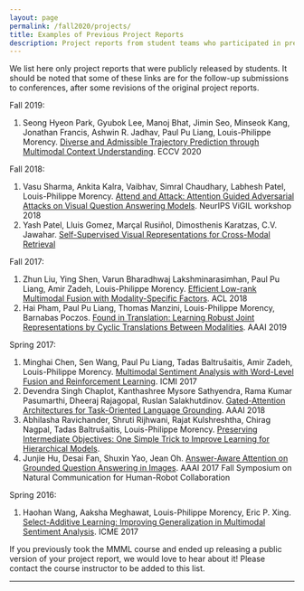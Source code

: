 ```yaml
---
layout: page
permalink: /fall2020/projects/
title: Examples of Previous Project Reports
description: Project reports from student teams who participated in previous editions of the MMML course
---
```


We list here only project reports that were publicly released by students. It should be noted that some of these links are for the follow-up submissions to conferences, after some revisions of the original project reports.

Fall 2019:
1. Seong Hyeon Park, Gyubok Lee, Manoj Bhat, Jimin Seo, Minseok Kang, Jonathan Francis, Ashwin R. Jadhav, Paul Pu Liang, Louis-Philippe Morency. [Diverse and Admissible Trajectory Prediction through Multimodal Context Understanding](https://arxiv.org/abs/2003.03212). ECCV 2020

Fall 2018:
1. Vasu Sharma, Ankita Kalra, Vaibhav, Simral Chaudhary, Labhesh Patel, Louis-Philippe Morency. [Attend and Attack: Attention Guided Adversarial Attacks on Visual Question Answering Models](https://nips2018vigil.github.io/static/papers/accepted/33.pdf). NeurIPS ViGIL workshop 2018
2. Yash Patel, Lluis Gomez, Marçal Rusiñol, Dimosthenis Karatzas, C.V. Jawahar. [Self-Supervised Visual Representations for Cross-Modal Retrieval](https://arxiv.org/abs/1902.00378)

Fall 2017:
1. Zhun Liu, Ying Shen, Varun Bharadhwaj Lakshminarasimhan, Paul Pu Liang, Amir Zadeh, Louis-Philippe Morency. [Efficient Low-rank Multimodal Fusion with Modality-Specific Factors](https://arxiv.org/abs/1806.00064). ACL 2018
2. Hai Pham, Paul Pu Liang, Thomas Manzini, Louis-Philippe Morency, Barnabas Poczos. [Found in Translation: Learning Robust Joint Representations by Cyclic Translations Between Modalities](https://arxiv.org/abs/1812.07809). AAAI 2019

Spring 2017:
1. Minghai Chen, Sen Wang, Paul Pu Liang, Tadas Baltrušaitis, Amir Zadeh, Louis-Philippe Morency. [Multimodal Sentiment Analysis with Word-Level Fusion and Reinforcement Learning](https://arxiv.org/abs/1802.00924). ICMI 2017
2. Devendra Singh Chaplot, Kanthashree Mysore Sathyendra, Rama Kumar Pasumarthi, Dheeraj Rajagopal, Ruslan Salakhutdinov. [Gated-Attention Architectures for Task-Oriented Language Grounding](https://arxiv.org/abs/1706.07230). AAAI 2018
3. Abhilasha Ravichander, Shruti Rijhwani, Rajat Kulshreshtha, Chirag Nagpal, Tadas Baltrušaitis, Louis-Philippe Morency. [Preserving Intermediate Objectives: One Simple Trick to Improve Learning for Hierarchical Models](https://arxiv.org/abs/1706.07867). 
4. Junjie Hu, Desai Fan, Shuxin Yao, Jean Oh. [Answer-Aware Attention on Grounded Question Answering in Images](https://www.ttic.edu/nchrc/papers/27.pdf). AAAI 2017 Fall Symposium on Natural Communication for Human-Robot Collaboration

Spring 2016:
1. Haohan Wang, Aaksha Meghawat, Louis-Philippe Morency, Eric P. Xing. [Select-Additive Learning: Improving Generalization in Multimodal Sentiment Analysis](https://arxiv.org/abs/1609.05244). ICME 2017

If you previously took the MMML course and ended up releasing a public version of your project report, we would love to hear about it! Please contact the course instructor to be added to this list.

***
